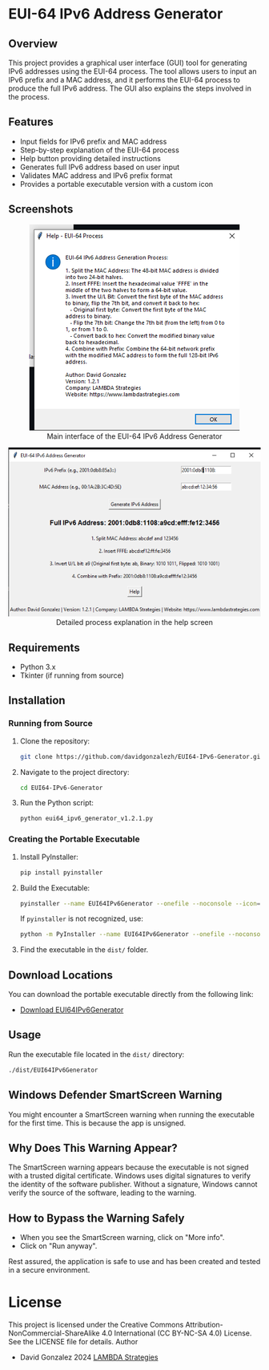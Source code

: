 # EUI-64 IPv6 Address Generator

## Overview
This project provides a graphical user interface (GUI) tool for generating IPv6 addresses using the EUI-64 process. The tool allows users to input an IPv6 prefix and a MAC address, and it performs the EUI-64 process to produce the full IPv6 address. The GUI also explains the steps involved in the process.

## Features
- Input fields for IPv6 prefix and MAC address
- Step-by-step explanation of the EUI-64 process
- Help button providing detailed instructions
- Generates full IPv6 address based on user input
- Validates MAC address and IPv6 prefix format
- Provides a portable executable version with a custom icon

## Screenshots

<p align="center">
  <img src="images/screenshot1.png" alt="Main interface of the EUI-64 IPv6 Address Generator">
  <br>Main interface of the EUI-64 IPv6 Address Generator
</p>

<p align="center">
  <img src="images/screenshot2.png" alt="Detailed process explanation in the help screen">
  <br>Detailed process explanation in the help screen
</p>

## Requirements
- Python 3.x
- Tkinter (if running from source)

## Installation

### Running from Source

1. Clone the repository:
    ```sh
    git clone https://github.com/davidgonzalezh/EUI64-IPv6-Generator.git
    ```
2. Navigate to the project directory:
    ```sh
    cd EUI64-IPv6-Generator
    ```

3. Run the Python script:
    ```sh
    python eui64_ipv6_generator_v1.2.1.py
    ```

### Creating the Portable Executable

1. Install PyInstaller:
    ```sh
    pip install pyinstaller
    ```

2. Build the Executable:
    ```sh
    pyinstaller --name EUI64IPv6Generator --onefile --noconsole --icon=icon.ico eui64_ipv6_generator_v1.2.1.py
    ```

   If `pyinstaller` is not recognized, use:
    ```sh
    python -m PyInstaller --name EUI64IPv6Generator --onefile --noconsole --icon=icon.ico eui64_ipv6_generator_v1.2.1.py
    ```

3. Find the executable in the `dist/` folder.

## Download Locations
You can download the portable executable directly from the following link:
- [Download EUI64IPv6Generator](https://github.com/davidgonzalezh/EUI64-IPv6-Generator/releases/latest)

## Usage
Run the executable file located in the `dist/` directory:
```sh
./dist/EUI64IPv6Generator
```
## Windows Defender SmartScreen Warning

You might encounter a SmartScreen warning when running the executable for the first time. This is because the app is unsigned.

## Why Does This Warning Appear?

The SmartScreen warning appears because the executable is not signed with a trusted digital certificate. Windows uses digital signatures to verify the identity of the software publisher. Without a signature, Windows cannot verify the source of the software, leading to the warning.

## How to Bypass the Warning Safely

- When you see the SmartScreen warning, click on "More info".
- Click on "Run anyway".

Rest assured, the application is safe to use and has been created and tested in a secure environment.

# License

This project is licensed under the Creative Commons Attribution-NonCommercial-ShareAlike 4.0 International (CC BY-NC-SA 4.0) License. See the LICENSE file for details.
Author

- David Gonzalez 2024 [LAMBDA Strategies](https://www.lambdastrategies.com)

